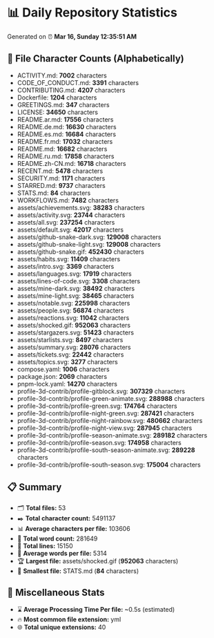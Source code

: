 # 📊 Daily Repository Statistics
Generated on ⏰ **Mar 16, Sunday 12:35:51 AM**

## 📂 File Character Counts (Alphabetically)
- ACTIVITY.md: **7002** characters
- CODE_OF_CONDUCT.md: **3391** characters
- CONTRIBUTING.md: **4207** characters
- Dockerfile: **1204** characters
- GREETINGS.md: **347** characters
- LICENSE: **34650** characters
- README.ar.md: **17556** characters
- README.de.md: **16630** characters
- README.es.md: **16684** characters
- README.fr.md: **17032** characters
- README.md: **16682** characters
- README.ru.md: **17858** characters
- README.zh-CN.md: **16718** characters
- RECENT.md: **5478** characters
- SECURITY.md: **1171** characters
- STARRED.md: **9737** characters
- STATS.md: **84** characters
- WORKFLOWS.md: **7482** characters
- assets/achievements.svg: **38283** characters
- assets/activity.svg: **23744** characters
- assets/all.svg: **237254** characters
- assets/default.svg: **42017** characters
- assets/github-snake-dark.svg: **129008** characters
- assets/github-snake-light.svg: **129008** characters
- assets/github-snake.gif: **452430** characters
- assets/habits.svg: **11409** characters
- assets/intro.svg: **3369** characters
- assets/languages.svg: **17919** characters
- assets/lines-of-code.svg: **3308** characters
- assets/mine-dark.svg: **38492** characters
- assets/mine-light.svg: **38465** characters
- assets/notable.svg: **225998** characters
- assets/people.svg: **56874** characters
- assets/reactions.svg: **11042** characters
- assets/shocked.gif: **952063** characters
- assets/stargazers.svg: **51423** characters
- assets/starlists.svg: **8497** characters
- assets/summary.svg: **28076** characters
- assets/tickets.svg: **22442** characters
- assets/topics.svg: **3277** characters
- compose.yaml: **1006** characters
- package.json: **2069** characters
- pnpm-lock.yaml: **14270** characters
- profile-3d-contrib/profile-gitblock.svg: **307329** characters
- profile-3d-contrib/profile-green-animate.svg: **288988** characters
- profile-3d-contrib/profile-green.svg: **174764** characters
- profile-3d-contrib/profile-night-green.svg: **287421** characters
- profile-3d-contrib/profile-night-rainbow.svg: **480662** characters
- profile-3d-contrib/profile-night-view.svg: **287945** characters
- profile-3d-contrib/profile-season-animate.svg: **289182** characters
- profile-3d-contrib/profile-season.svg: **174958** characters
- profile-3d-contrib/profile-south-season-animate.svg: **289228** characters
- profile-3d-contrib/profile-south-season.svg: **175004** characters

## 📋 Summary
- 🗂️ **Total files:** 53
- ✒️ **Total character count:** 5491137
- 📊 **Average characters per file:** 103606
- 📝 **Total word count:** 281649
- 🧾 **Total lines:** 15150
- 📐 **Average words per file:** 5314
- 🏆 **Largest file:** assets/shocked.gif (**952063** characters)
- 🥉 **Smallest file:** STATS.md (**84** characters)

## 🌟 Miscellaneous Stats
- ⌛ **Average Processing Time Per file:** ~0.5s (estimated)
- 🔥 **Most common file extension:** yml
- 🌐 **Total unique extensions:** 40
